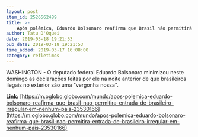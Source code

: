 ```yaml
---
layout: post
item_id: 2526562489
title: >-
    Após polêmica, Eduardo Bolsonaro reafirma que Brasil não permitirá entrada de brasileiro irregular em nenhum país
author: Tatu D'Oquei
date: 2019-03-18 19:21:53
pub_date: 2019-03-18 19:21:53
time_added: 2019-03-17 16:08:00
category: refletimos
---
```


WASHINGTON - O deputado federal Eduardo Bolsonaro minimizou neste domingo as declarações feitas por ele na noite anterior de que brasileiros ilegais no exterior são uma "vergonha nossa".

**Link:** [https://m.oglobo.globo.com/mundo/apos-polemica-eduardo-bolsonaro-reafirma-que-brasil-nao-permitira-entrada-de-brasileiro-irregular-em-nenhum-pais-23530166](https://m.oglobo.globo.com/mundo/apos-polemica-eduardo-bolsonaro-reafirma-que-brasil-nao-permitira-entrada-de-brasileiro-irregular-em-nenhum-pais-23530166)

